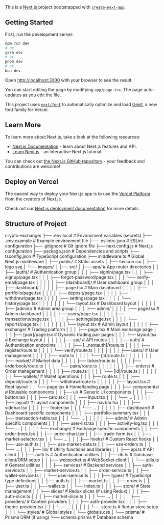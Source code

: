 This is a [Next.js](https://nextjs.org) project bootstrapped with [`create-next-app`](https://nextjs.org/docs/app/api-reference/cli/create-next-app).

## Getting Started

First, run the development server:

```bash
npm run dev
# or
yarn dev
# or
pnpm dev
# or
bun dev
```

Open [http://localhost:3000](http://localhost:3000) with your browser to see the result.

You can start editing the page by modifying `app/page.tsx`. The page auto-updates as you edit the file.

This project uses [`next/font`](https://nextjs.org/docs/app/building-your-application/optimizing/fonts) to automatically optimize and load [Geist](https://vercel.com/font), a new font family for Vercel.

## Learn More

To learn more about Next.js, take a look at the following resources:

- [Next.js Documentation](https://nextjs.org/docs) - learn about Next.js features and API.
- [Learn Next.js](https://nextjs.org/learn) - an interactive Next.js tutorial.

You can check out [the Next.js GitHub repository](https://github.com/vercel/next.js) - your feedback and contributions are welcome!

## Deploy on Vercel

The easiest way to deploy your Next.js app is to use the [Vercel Platform](https://vercel.com/new?utm_medium=default-template&filter=next.js&utm_source=create-next-app&utm_campaign=create-next-app-readme) from the creators of Next.js.

Check out our [Next.js deployment documentation](https://nextjs.org/docs/app/building-your-application/deploying) for more details.



## Structure of Project
crypto-exchange/
├── .env.local                    # Environment variables (secrets)
├── .env.example                  # Example environment file
├── .eslintrc.json                # ESLint configuration
├── .gitignore                    # Git ignore file
├── next.config.js                # Next.js configuration
├── package.json                  # Dependencies and scripts
├── tsconfig.json                 # TypeScript configuration
├── middleware.ts                 # Global Next.js middleware
│
├── public/                       # Static assets
│   ├── favicon.ico
│   ├── logo.svg
│   └── images/
│
├── src/
│   ├── app/                      # App router directories
│   │   ├── (auth)/               # Authentication group
│   │   │   ├── signin/page.tsx
│   │   │   ├── signup/page.tsx
│   │   │   ├── forgot-password/page.tsx
│   │   │   └── verify-email/page.tsx
│   │   │
│   │   ├── (dashboard)/          # User dashboard group
│   │   │   ├── dashboard/
│   │   │   │   ├── page.tsx      # Main dashboard
│   │   │   │   ├── portfolio/page.tsx
│   │   │   │   ├── deposit/page.tsx
│   │   │   │   ├── withdraw/page.tsx
│   │   │   │   ├── settings/page.tsx
│   │   │   │   └── history/page.tsx
│   │   │   │
│   │   │   └── layout.tsx        # Dashboard layout
│   │   │
│   │   ├── (admin)/              # Admin area group
│   │   │   ├── admin/
│   │   │   │   ├── page.tsx      # Admin dashboard
│   │   │   │   ├── users/page.tsx
│   │   │   │   ├── transactions/page.tsx
│   │   │   │   ├── settings/page.tsx
│   │   │   │   └── reports/page.tsx
│   │   │   │
│   │   │   └── layout.tsx        # Admin layout
│   │   │
│   │   ├── exchange/             # Trading platform
│   │   │   ├── page.tsx          # Main exchange page
│   │   │   ├── [pair]/page.tsx   # Dynamic trading pair pages
│   │   │   └── layout.tsx        # Exchange layout
│   │   │
│   │   ├── api/                  # API routes
│   │   │   ├── auth/             # Authentication endpoints
│   │   │   │   ├── [...nextauth]/route.ts
│   │   │   │   ├── register/route.ts
│   │   │   │   └── verify/route.ts
│   │   │   │
│   │   │   ├── users/            # User management
│   │   │   │   ├── route.ts
│   │   │   │   └── [id]/route.ts
│   │   │   │
│   │   │   ├── market/           # Market data
│   │   │   │   ├── ticker/route.ts
│   │   │   │   ├── orderbook/route.ts
│   │   │   │   └── pairs/route.ts
│   │   │   │
│   │   │   ├── orders/           # Order management
│   │   │   │   ├── route.ts
│   │   │   │   └── [id]/route.ts
│   │   │   │
│   │   │   └── wallets/          # Wallet operations
│   │   │       ├── route.ts
│   │   │       ├── deposit/route.ts
│   │   │       └── withdraw/route.ts
│   │   │
│   │   ├── layout.tsx            # Root layout
│   │   └── page.tsx              # Home/landing page
│   │
│   ├── components/               # Reusable components
│   │   ├── ui/                   # Generic UI components
│   │   │   ├── button.tsx
│   │   │   ├── card.tsx
│   │   │   ├── input.tsx
│   │   │   └── ...
│   │   │
│   │   ├── layout/               # Layout components
│   │   │   ├── navbar.tsx
│   │   │   ├── sidebar.tsx
│   │   │   ├── footer.tsx
│   │   │   └── ...
│   │   │
│   │   ├── dashboard/            # Dashboard specific components
│   │   │   ├── portfolio-summary.tsx
│   │   │   ├── transaction-table.tsx
│   │   │   └── ...
│   │   │
│   │   ├── admin/                # Admin specific components
│   │   │   ├── user-list.tsx
│   │   │   ├── activity-log.tsx
│   │   │   └── ...
│   │   │
│   │   └── exchange/             # Exchange specific components
│   │       ├── order-book.tsx
│   │       ├── price-chart.tsx
│   │       ├── trade-form.tsx
│   │       ├── market-selector.tsx
│   │       └── ...
│   │
│   ├── hooks/                    # Custom React hooks
│   │   ├── use-auth.ts
│   │   ├── use-market-data.ts
│   │   ├── use-orders.ts
│   │   └── ...
│   │
│   ├── lib/                      # Utility functions and libraries
│   │   ├── api.ts                # API client
│   │   ├── auth.ts               # Authentication utilities
│   │   ├── db.ts                 # Database client/ORM setup
│   │   ├── websocket.ts          # WebSocket client
│   │   └── utils.ts              # General utilities
│   │
│   ├── services/                 # Backend services
│   │   ├── auth-service.ts
│   │   ├── market-service.ts
│   │   ├── order-service.ts
│   │   ├── wallet-service.ts
│   │   └── user-service.ts
│   │
│   ├── types/                    # TypeScript type definitions
│   │   ├── auth.ts
│   │   ├── market.ts
│   │   ├── order.ts
│   │   ├── user.ts
│   │   ├── wallet.ts
│   │   └── index.ts
│   │
│   ├── store/                    # State management
│   │   ├── slices/               # Redux slices (if using Redux)
│   │   │   ├── auth-slice.ts
│   │   │   ├── market-slice.ts
│   │   │   └── ...
│   │   │
│   │   ├── providers/            # Context providers
│   │   │   ├── auth-provider.tsx
│   │   │   ├── theme-provider.tsx
│   │   │   └── ...
│   │   │
│   │   └── store.ts              # Redux store setup
│   │
│   └── styles/                   # Global styles
│       └── globals.css
│
└── prisma/                       # Prisma ORM (if using)
    └── schema.prisma             # Database schema
